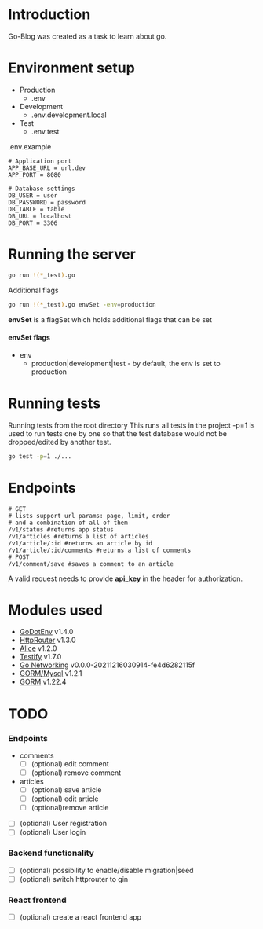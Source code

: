 # Introduction

Go-Blog was created as a task to learn about go.

# Environment setup

* Production
  - .env
* Development
  - .env.development.local
* Test
  - .env.test

.env.example
```shell
# Application port
APP_BASE_URL = url.dev
APP_PORT = 8080

# Database settings
DB_USER = user
DB_PASSWORD = password
DB_TABLE = table
DB_URL = localhost
DB_PORT = 3306
```

# Running the server

```sh
go run !(*_test).go
```

Additional flags
```sh
go run !(*_test).go envSet -env=production
```
**envSet** is a flagSet which holds additional flags that can be set
#### envSet flags
* env
  * production|development|test - by default, the env is set to production

# Running tests

Running tests from the root directory
This runs all tests in the project
-p=1 is used to run tests one by one so that the test database would not be dropped/edited by another test.

```sh
go test -p=1 ./...
```

# Endpoints

```shell
# GET
# lists support url params: page, limit, order
# and a combination of all of them
/v1/status #returns app status
/v1/articles #returns a list of articles
/v1/article/:id #returns an article by id
/v1/article/:id/comments #returns a list of comments
# POST
/v1/comment/save #saves a comment to an article
```
A valid request needs to provide **api_key** in the header for authorization.

# Modules used
* [GoDotEnv](https://github.com/joho/godotenv) v1.4.0
* [HttpRouter](https://github.com/julienschmidt/httprouter) v1.3.0
* [Alice](https://github.com/justinas/alice) v1.2.0
* [Testify](https://github.com/stretchr/testify) v1.7.0
* [Go Networking](https://pkg.go.dev/golang.org/x/net) v0.0.0-20211216030914-fe4d6282115f
* [GORM/Mysql](https://gorm.io/) v1.2.1
* [GORM](https://gorm.io/) v1.22.4

# TODO
### Endpoints
* comments
  - [ ] \(optional) edit comment
  - [ ] \(optional) remove comment
* articles
  - [ ] \(optional) save article
  - [ ] \(optional) edit article
  - [ ] \(optional)remove article
- [ ] \(optional) User registration
- [ ] \(optional) User login

### Backend functionality
- [ ] \(optional) possibility to enable/disable migration|seed
- [ ] \(optional) switch httprouter to gin

### React frontend
- [ ] \(optional) create a react frontend app
